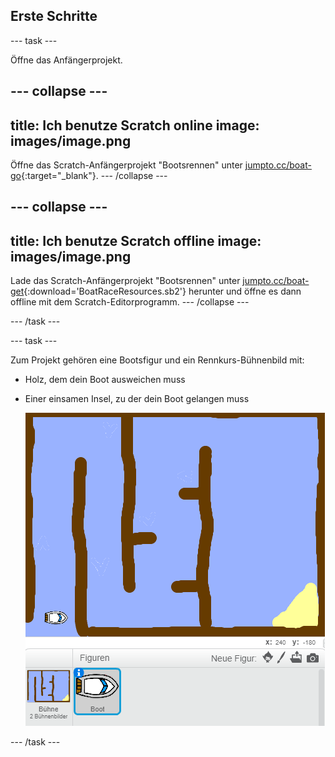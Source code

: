 ## Erste Schritte

--- task ---

Öffne das Anfängerprojekt.

--- collapse ---
---
title: Ich benutze Scratch online
image: images/image.png
---

Öffne das Scratch-Anfängerprojekt "Bootsrennen" unter [jumpto.cc/boat-go](https://scratch.mit.edu/projects/228560374/#editor){:target="_blank"}. --- /collapse ---

--- collapse ---
---
title: Ich benutze Scratch offline
image: images/image.png
---

Lade das Scratch-Anfängerprojekt "Bootsrennen" unter [jumpto.cc/boat-get](resources/BoatRaceResources.sb2){:download='BoatRaceResources.sb2'} herunter und öffne es dann offline mit dem Scratch-Editorprogramm. --- /collapse ---

--- /task ---

--- task ---

Zum Projekt gehören eine Bootsfigur und ein Rennkurs-Bühnenbild mit:

- Holz, dem dein Boot ausweichen muss
- Einer einsamen Insel, zu der dein Boot gelangen muss
    
    ![screenshot](images/boat-starter.png)

--- /task ---

